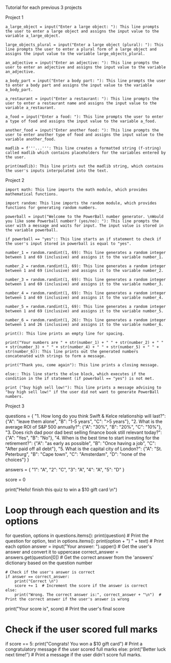 Tutorial for each previous 3 projects

Project 1

    a_large_object = input("Enter a large object: "): This line prompts the user to enter a large object and assigns the input value to the variable a_large_object.

    large_objects_plural = input("Enter a large object (plural): "): This line prompts the user to enter a plural form of a large object and assigns the input value to the variable large_objects_plural.

    an_adjective = input("Enter an adjective: "): This line prompts the user to enter an adjective and assigns the input value to the variable an_adjective.

    a_body_part = input("Enter a body part: "): This line prompts the user to enter a body part and assigns the input value to the variable a_body_part.

    a_restaurant = input("Enter a restaurant: "): This line prompts the user to enter a restaurant name and assigns the input value to the variable a_restaurant.

    a_food = input("Enter a food: "): This line prompts the user to enter a type of food and assigns the input value to the variable a_food.

    another_food = input("Enter another food: "): This line prompts the user to enter another type of food and assigns the input value to the variable another_food.

    madlib = f'''...''': This line creates a formatted string (f-string) called madlib which contains placeholders for the variables entered by the user.

    print(madlib): This line prints out the madlib string, which contains the user's inputs interpolated into the text.

Project 2

    import math: This line imports the math module, which provides mathematical functions.

    import random: This line imports the random module, which provides functions for generating random numbers.

    powerball = input("Welcome to the PowerBall number generator. \nWould you like some Powerball number? (yes/no): "): This line prompts the user with a message and waits for input. The input value is stored in the variable powerball.

    if powerball == "yes":: This line starts an if statement to check if the user's input stored in powerball is equal to "yes".

    number_1 = random.randint(1, 69): This line generates a random integer between 1 and 69 (inclusive) and assigns it to the variable number_1.

    number_2 = random.randint(1, 69): This line generates a random integer between 1 and 69 (inclusive) and assigns it to the variable number_2.

    number_3 = random.randint(1, 69): This line generates a random integer between 1 and 69 (inclusive) and assigns it to the variable number_3.

    number_4 = random.randint(1, 69): This line generates a random integer between 1 and 69 (inclusive) and assigns it to the variable number_4.

    number_5 = random.randint(1, 69): This line generates a random integer between 1 and 69 (inclusive) and assigns it to the variable number_5.

    number_6 = random.randint(1, 26): This line generates a random integer between 1 and 26 (inclusive) and assigns it to the variable number_6.

    print(): This line prints an empty line for spacing.

    print("Your numbers are " + str(number_1) + " " + str(number_2) + " " + str(number_3) + " " + str(number_4) + " " + str(number_5) + " " + str(number_6)): This line prints out the generated numbers concatenated with strings to form a message.

    print("Thank you, come again"): This line prints a closing message.

    else:: This line starts the else block, which executes if the condition in the if statement (if powerball == "yes") is not met.

    print ("buy high sell low!"): This line prints a message advising to "buy high sell low!" if the user did not want to generate PowerBall numbers.

Project 3

questions = {
    "1. How long do you think Swift & Kelce relationship will last?": {"A": "leave them alone", "B": "1-5 years", "C": ">5 years"},
    "2. What is the average ROI of S&P 500 annually?": {"A": "30%", "B": "20%", "C": "10%"},
    "3. Does rich dad poor dad best selling finance book still relevant today?": {"A": "Yes", "B": "No"},
    "4. When is the best time to start investing for the retirement?": {"A": "as early as possible", "B": "Once having a job", "C": "After paid off all debt"},
    "5. What is the capital city of London?": {"A": "St. Peterburg", "B": "Cape town", "C": "Amsterdam", "D": "none of the choices"}
}

answers = {
    "1": "A",
    "2": "C",
    "3": "A",
    "4": "A",
    "5": "D"
}

score = 0

print("Hello! finish this quiz to win a $10 gift card \n")

# Loop through each question and its options
for question, options in questions.items():
    print(question)  # Print the question
    for option, text in options.items():
        print(option + ") " + text)  # Print each option
    answer = input("Your answer: ").upper()  # Get the user's answer and convert it to uppercase
    correct_answer = answers.get(question[0])  # Get the correct answer from the 'answers' dictionary based on the question number
    
    # Check if the user's answer is correct
    if answer == correct_answer:
        print("Correct \n")
        score += 1  # Increment the score if the answer is correct
    else:
        print("Wrong. The correct answer is:", correct_answer + "\n")  # Print the correct answer if the user's answer is wrong

print("Your score is", score)  # Print the user's final score

# Check if the user scored full marks
if score == 5:
    print("Congrats! You won a $10 gift card")  # Print a congratulatory message if the user scored full marks
else:
    print("Better luck next time!")  # Print a message if the user didn't score full marks.